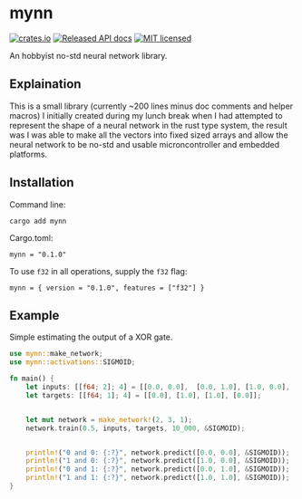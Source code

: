 # mynn 

[![crates.io](https://img.shields.io/crates/v/mynn)](https://crates.io/crates/mynn)
[![Released API docs](https://docs.rs/mynn/badge.svg)](https://docs.rs/mynn)
[![MIT licensed](https://img.shields.io/badge/license-MIT-blue.svg)](./LICENCE)

An hobbyist no-std neural network library. 

## Explaination 

This is a small library (currently ~200 lines minus doc comments and helper macros) I initially created during my lunch break when I had attempted to represent the shape of a neural network in the rust type system, the result was I was able to make all the vectors into fixed sized arrays and allow the neural network to be no-std and usable microncontroller and embedded platforms.  

## Installation 

Command line: 
```text 
cargo add mynn 
```

Cargo.toml: 
```text 
mynn = "0.1.0" 
``` 

To use `f32` in all operations, supply the `f32` flag:

```text
mynn = { version = "0.1.0", features = ["f32"] }
```

## Example  

Simple estimating the output of a XOR gate. 

```rust
use mynn::make_network;
use mynn::activations::SIGMOID;

fn main() {
    let inputs: [[f64; 2]; 4] = [[0.0, 0.0],  [0.0, 1.0], [1.0, 0.0],  [1.0, 1.0]];
    let targets: [[f64; 1]; 4] = [[0.0], [1.0], [1.0], [0.0]];


    let mut network = make_network!(2, 3, 1);
    network.train(0.5, inputs, targets, 10_000, &SIGMOID);


    println!("0 and 0: {:?}", network.predict([0.0, 0.0], &SIGMOID));
    println!("1 and 0: {:?}", network.predict([1.0, 0.0], &SIGMOID));
    println!("0 and 1: {:?}", network.predict([0.0, 1.0], &SIGMOID));
    println!("1 and 1: {:?}", network.predict([1.0, 1.0], &SIGMOID));
}
```
